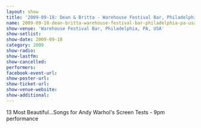 ```yaml
---
layout: show
title: '2009-09-18: Dean & Britta - Warehouse Festival Bar, Philadelphia, PA, USA'
name: 2009-09-18-dean-britta-warehouse-festival-bar-philadelphia-pa-usa
show-venue: 'Warehouse Festival Bar, Philadelphia, PA, USA'
show-setlist: 
show-date: 2009-09-18
category: 2009
show-radio: 
show-lastfm: 
show-cancelled: 
performers: 
facebook-event-url: 
show-poster-url: 
show-ticket-url: 
show-venue-website: 
show-additional: 
---
```


13 Most Beautiful...Songs for Andy Warhol\'s Screen Tests - 9pm performance